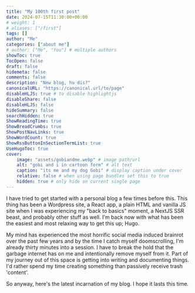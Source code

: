 ```yaml
---
title: "My 100th first post"
date: 2024-07-15T11:30:00+00:00
# weight: 1
# aliases: ["/first"]
tags: []
author: "Me"
categories: ["about me"]
# author: ["Me", "You"] # multiple authors
showToc: true
TocOpen: false
draft: false
hidemeta: false
comments: false
description: "New blog, hu dis?"
canonicalURL: "https://canonical.url/to/page"
disableHLJS: true # to disable highlightjs
disableShare: false
disableHLJS: false
hideSummary: false
searchHidden: true
ShowReadingTime: true
ShowBreadCrumbs: true
ShowPostNavLinks: true
ShowWordCount: true
ShowRssButtonInSectionTermList: true
UseHugoToc: true
cover:
    image: "assets/gobiandme.webp" # image path/url
    alt: "gobi and i in cartoon form" # alt text
    caption: "its me and my dog Gobi" # display caption under cover
    relative: false # when using page bundles set this to true
    hidden: true # only hide on current single page
---
```


I have tried to get started with a personal blog a few times before this. This thing has been a Wordpress site, a React app,
a plain HTML and vanilla JS site when I was experiencing my "back to basics" moment, a NextJS SSR beast,
and probably other stuff as well. I'm back now with what has been the easiest and most relaxing way to get this up; Hugo.

My mind has experienced the most horrific social media induced brainrot over the past few years and by the time I catch myself doomscrolling,
I'm already thirty minutes into a session. I have to break the hold that the garbage internet has on me and intentionally remove myself from
it. Part of my journey out of this space is getting into writing and documenting things. I'd rather spend my time creating something than
passively receive trash 'content'.

So anyway, here's the latest incarnation of my blog. I hope it lasts this time.
